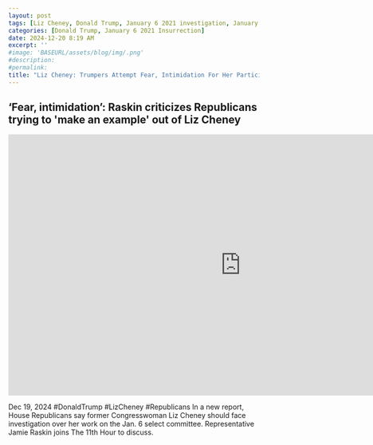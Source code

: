 ```yaml
---
layout: post
tags: [Liz Cheney, Donald Trump, January 6 2021 investigation, January 6 2021 committee, Cassidy Hutchinson testimony, politics]
categories: [Donald Trump, January 6 2021 Insurrection]
date: 2024-12-20 8:19 AM
excerpt: ''
#image: 'BASEURL/assets/blog/img/.png'
#description:
#permalink:
title: "Liz Cheney: Trumpers Attempt Fear, Intimidation For Her Participation In Committee Investigating January 6 2021 Insurrection"
---
```




## ‘Fear, intimidation’: Raskin criticizes Republicans trying to 'make an example' out of Liz Cheney

<iframe width="932" height="524" src="https://www.youtube.com/embed/toXW94Wd5KI" title="‘Fear, intimidation’: Raskin criticizes Republicans trying to &#39;make an example&#39; out of Liz Cheney" frameborder="0" allow="accelerometer; autoplay; clipboard-write; encrypted-media; gyroscope; picture-in-picture; web-share" referrerpolicy="strict-origin-when-cross-origin" allowfullscreen></iframe>

Dec 19, 2024  #DonaldTrump #LizCheney #Republicans
In a new report, House Republicans say former Congresswoman Liz Cheney should face investigation over her work on the Jan. 6 select committee. Representative Jamie Raskin joins The 11th Hour to discuss.